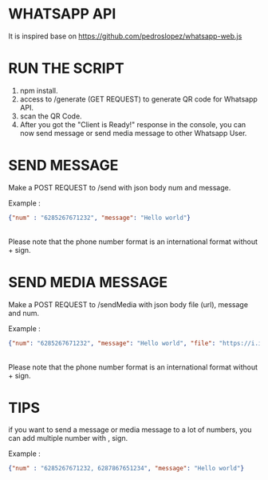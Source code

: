 # WHATSAPP API
It is inspired base on https://github.com/pedroslopez/whatsapp-web.js

# RUN THE SCRIPT
1. npm install.
2. access to /generate (GET REQUEST) to generate QR code for Whatsapp API.
3. scan the QR Code.
4. After you got the "Client is Ready!" response in the console, you can now send message or send media message to other Whatsapp User.

# SEND MESSAGE
Make a POST REQUEST to /send with json body num and message.<br />

Example :<br />

```json
{"num" : "6285267671232", "message": "Hello world"}

```
<br />
Please note that the phone number format is an international format without + sign.


# SEND MEDIA MESSAGE
Make a POST REQUEST to /sendMedia with json body file (url), message and num.<br />

Example : <br />

```json
{"num": "6285267671232", "message": "Hello world", "file": "https://i.ibb.co/TMxrFp2/Screenshot-20201130-235450-Whats-App.jpg"}
```
 <br />
Please note that the phone number format is an international format without + sign.

# TIPS
if you want to send a message or media message to a lot of numbers, you can add multiple number with , sign.<br />

Example :<br />

```json
{"num" : "6285267671232, 6287867651234", "message": "Hello world"}
```



